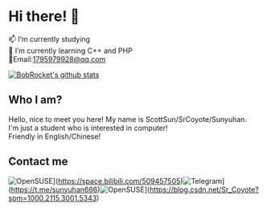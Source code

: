 # Hi there! 👋 <br>

📫 I’m currently studying <br>
🌱 I’m currently learning C++ and PHP<br>:e-mail:Email:1795979928@qq.com<br>

[![BobRocket's github stats](https://github-readme-stats.vercel.app/api?username=ScottSun&show_icons=true)](https://github.com/BobRocket)

## Who I am?

Hello, nice to meet you here! My name is ScottSun/SrCoyote/Sunyuhan. <br>
I'm just a student who is interested in computer! <br>Friendly in English/Chinese! <br>

## Contact me

![OpenSUSE](https://img.shields.io/badge/Bilibili-FFA8BE?style=flat-square&logo=Bilibili&logoColor=FFFFFF&labelColor=FFA8BE)](https://space.bilibili.com/509457505)![Telegram](https://img.shields.io/badge/%40ScottSun-0088CC?style=flat-square&logo=telegram&logoColor=FFFFFF&labelColor=0088CC)](https://t.me/sunyuhan666)![OpenSUSE](https://img.shields.io/badge/CSDN-CF0000?style=flat-square&logo=google-chrome&logoColor=FFFFFF&labelColor=CF0000)](https://blog.csdn.net/Sr_Coyote?spm=1000.2115.3001.5343)
<!--
**BobRocket/BobRocket** is a ✨ _special_ ✨ repository because its  (this file) appears on your GitHub profile.

Here are some ideas to get you started:

- 🔭 I’m currently working on ...
- 🌱 I’m currently learning ...
- 👯 I’m looking to collaborate on ...
- 🤔 I’m looking for help with ...
- 💬 Ask me about ...
- 📫 How to reach me: ...
- 😄 Pronouns: ...
- ⚡ Fun fact: ...
  -->
